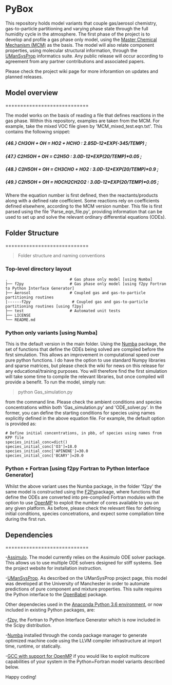 # PyBox

This repository holds model variants that couple gas/aerosol chemistry, gas-to-particle partitioning and varying phase state through the full humidity cycle in the atmosphere. The first phase of the project is to develop and profile a gas phase only model, using the [Master Chemical Mechanism (MCM)](http://mcm.leeds.ac.uk/MCM/) as the basis. The model will also relate component properties, using molecular structural information, through the [UManSysProp](http://umansysprop.seaes.manchester.ac.uk) informatics suite.  Any public release will occur according to agreement from any partner contributions and associated papers.

Please check the project wiki page for more inforamtion on updates and planned releases.

## Model overview
============================

The model works on the basis of reading a file that defines reactions in the gas phase. Within this repository, examples are taken from the MCM. For example, take the mixed VOC file given by 'MCM_mixed_test.eqn.txt'. This contains the following snippet:

##### {46.} 	 CH3OH + OH = HO2 + HCHO : 	2.85D-12*EXP(-345/TEMP) 	;
##### {47.} 	 C2H5OH + OH = C2H5O : 	3.0D-12*EXP(20/TEMP)*0.05 	;
##### {48.} 	 C2H5OH + OH = CH3CHO + HO2 : 	3.0D-12*EXP(20/TEMP)*0.9 	;
##### {49.} 	 C2H5OH + OH = HOCH2CH2O2 : 	3.0D-12*EXP(20/TEMP)*0.05 	;

Where the equation number is first defined, then the reactants/products along with a defined rate coefficient. Some reactions rely on coefficients defined elsewhere, according to the MCM version number. This file is first parsed using the file 'Parse_eqn_file.py', providing information that can be used to set up and solve the relevant ordinary differential equations (ODEs). 

## Folder Structure 
============================

> Folder structure and naming conventions 

### Top-level directory layout

    .                           # Gas phase only model [using Numba]
    ├── f2py                    # Gas phase only model [using f2py Fortran to Python Interface Generator] 
    ├── Aerosol                 # Coupled gas and gas-to-particle partitioning routines
    |------f2py                  # Coupled gas and gas-to-particle partitioning routines [using f2py]
    ├── test                    # Automated unit tests
    ├── LICENSE
    └── README.md
   
### Python only variants [using Numba]
This is the default version in the main folder. Using the [Numba](https://numba.pydata.org) package, the set of functions that define the ODEs being solved are compiled before the first simulation. This allows an improvement in computational speed over pure python functions. I do have the option to use standard Numpy libraries and sparse matrices, but please check the wiki for news on this release for any educational/training purposes. You will therefore find the first simulation will take some time to compile the relevant libraries, but once compiled will provide a benefit. To run the model, simply run:

> python Gas_simulation.py

from the command line. Please check the ambient conditions and species concentrations within both 'Gas_simulation.py' and 'ODE_solver.py'. In the former, you can define the starting conditions for species using names explicitly defined in the above equation file. For example, the default option is provided as:

    # Define initial concentrations, in pbb, of species using names from KPP file
    species_initial_conc=dict()
    species_initial_conc['O3']=18.0
    species_initial_conc['APINENE']=30.0
    species_initial_conc['BCARY']=20.0

### Python + Fortran [using f2py Fortran to Python Interface Generator] 
Whilst the above variant uses the Numba package, in the folder 'f2py' the same model is constructed using the [F2Py](https://docs.scipy.org/doc/numpy/f2py/)package, where functions that define the ODEs are converted into pre-compiled Fortran modules with the option to use [OpenMP](http://www.openmp.org) to exploit the number of cores available to you on any given platform. As before, please check the relevant files for defining initial conditions, species concetrations, and expect some compilation time during the first run.


## Dependencies
============================

-[Assimulo](http://www.jmodelica.org/assimulo). The model currently relies on the Assimulo ODE solver package.  This allows us to use multiple ODE solvers designed for stiff systems. See the project website for installation instruction.

-[UManSysProp](http://umansysprop.seaes.manchester.ac.uk). As described on the UManSysProp project page, this model was developed at the University of Manchester in order to automate predictions of pure component and mixture properties. This suite requires the Python interface to the [OpenBabel](https://openbabel.org/docs/dev/UseTheLibrary/Python_Pybel.html) package.

Other dependecies used in the [Anaconda Python 3.6 environment](https://www.anaconda.com/download/#macos), or now included in existing Python packages, are:

-[f2py](https://docs.scipy.org/doc/numpy-1.13.0/f2py/index.html), the Fortran to Python Interface Generator which is now included in the Scipy distribution.

-[Numba](https://numba.pydata.org) installed through the conda package manager to generate optimized machine code using the LLVM compiler infrastructure at import time, runtime, or statically.

-[GCC with support for OpenMP](https://gcc.gnu.org/wiki/openmp) if you would like to exploit multicore capabilities of your system in the Python+Fortran model variants described below.


Happy coding!

